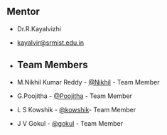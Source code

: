 ## Mentor

- Dr.R.Kayalvizhi
- kayalvir@srmist.edu.in

- ## Team Members

- M.Nikhil Kumar Reddy - [@Nikhil](https://github.com/Nikhillll2006) - Team Member
- G.Poojitha - [@Poojitha](https://github.com/Poojitha1704) - Team Member
- L S Kowshik  - [@kowshik](https://github.com/Kowshiklok)- Team Member
- J V Gokul  - [@gokul](https://github.com/Gokul2321) - Team Member
